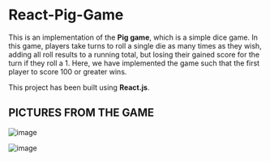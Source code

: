 # React-Pig-Game

This is an implementation of the **Pig game**, which is a simple dice game. In this game, players take turns to roll a single die as many times as they wish, adding all roll results to a running total, but losing their gained score for the turn if they roll a 1. Here, we have implemented the game such that the first player to score 100 or greater wins.

This project has been built using **React.js**.

## PICTURES FROM THE GAME

![image](https://user-images.githubusercontent.com/48560818/144470003-0380bfff-0e82-468a-96c8-4f7ec48bcb19.png)

![image](https://user-images.githubusercontent.com/48560818/144470200-7dcec03f-38d4-43c9-9c64-596deabbd0b5.png)
